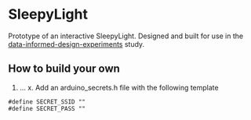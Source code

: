 # SleepyLight
Prototype of an interactive SleepyLight. Designed and built for use in the [data-informed-design-experiments](https://github.com/thvanarkel/data-informed-design-experiments) study.

## How to build your own
1. ...
x. Add an arduino_secrets.h file with the following template

```
#define SECRET_SSID ""
#define SECRET_PASS ""
```
